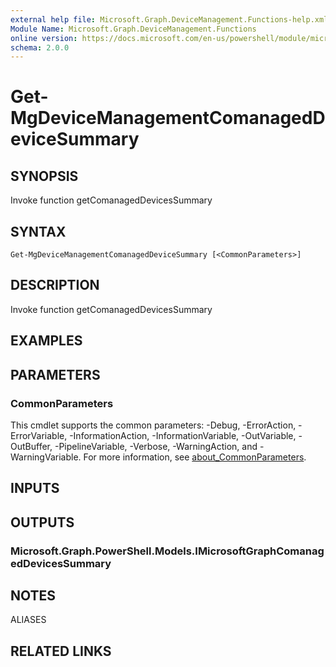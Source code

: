 ```yaml
---
external help file: Microsoft.Graph.DeviceManagement.Functions-help.xml
Module Name: Microsoft.Graph.DeviceManagement.Functions
online version: https://docs.microsoft.com/en-us/powershell/module/microsoft.graph.devicemanagement.functions/get-mgdevicemanagementcomanageddevicesummary
schema: 2.0.0
---
```


# Get-MgDeviceManagementComanagedDeviceSummary

## SYNOPSIS
Invoke function getComanagedDevicesSummary

## SYNTAX

```
Get-MgDeviceManagementComanagedDeviceSummary [<CommonParameters>]
```

## DESCRIPTION
Invoke function getComanagedDevicesSummary

## EXAMPLES

## PARAMETERS

### CommonParameters
This cmdlet supports the common parameters: -Debug, -ErrorAction, -ErrorVariable, -InformationAction, -InformationVariable, -OutVariable, -OutBuffer, -PipelineVariable, -Verbose, -WarningAction, and -WarningVariable. For more information, see [about_CommonParameters](http://go.microsoft.com/fwlink/?LinkID=113216).

## INPUTS

## OUTPUTS

### Microsoft.Graph.PowerShell.Models.IMicrosoftGraphComanagedDevicesSummary
## NOTES

ALIASES

## RELATED LINKS
